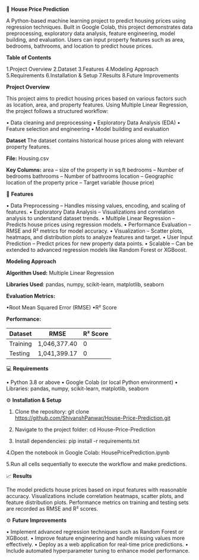 💬 **House Price Prediction**

A Python-based machine learning project to predict housing prices using regression techniques. Built in Google Colab, this project demonstrates data preprocessing, exploratory data analysis, feature engineering, model building, and evaluation. Users can input property features such as area, bedrooms, bathrooms, and location to predict house prices.

**Table of Contents**

1.Project Overview
2.Dataset
3.Features
4.Modeling Approach
5.Requirements
6.Installation & Setup
7.Results
8.Future Improvements

**Project Overview**

This project aims to predict housing prices based on various factors such as location, area, and property features. Using Multiple Linear Regression, the project follows a structured workflow:

• Data cleaning and preprocessing
• Exploratory Data Analysis (EDA)
• Feature selection and engineering
• Model building and evaluation

**Dataset**
The dataset contains historical house prices along with relevant property features.

**File:** Housing.csv

**Key Columns:**
area – size of the property in sq.ft
bedrooms – Number of bedrooms
bathrooms – Number of bathrooms
location – Geographic location of the property
price – Target variable (house price)

🚀 **Features**

• Data Preprocessing – Handles missing values, encoding, and scaling of features.
• Exploratory Data Analysis – Visualizations and correlation analysis to understand dataset trends.
• Multiple Linear Regression – Predicts house prices using regression models.
• Performance Evaluation – RMSE and R² metrics for model accuracy.
• Visualization – Scatter plots, heatmaps, and distribution plots to analyze features and target.
• User Input Prediction – Predict prices for new property data points.
• Scalable – Can be extended to advanced regression models like Random Forest or XGBoost.

**Modeling Approach**

**Algorithm Used:** Multiple Linear Regression

**Libraries Used**: pandas, numpy, scikit-learn, matplotlib, seaborn

**Evaluation Metrics:**

•Root Mean Squared Error (RMSE)
•R² Score

**Performance:**

| Dataset  | RMSE         | R² Score |
| -------- | ------------ | -------- |
| Training | 1,046,377.40 | 0        |
| Testing  | 1,041,399.17 | 0        |

💻 **Requirements**

• Python 3.8 or above
• Google Colab (or local Python environment)
• Libraries: pandas, numpy, scikit-learn, matplotlib, seaborn

⚙️ **Installation & Setup**

1. Clone the repository:
git clone https://github.com/ShivanshPanwar/House-Price-Prediction.git

2. Navigate to the project folder:
cd House-Price-Prediction

3. Install dependencies:
pip install -r requirements.txt

4.Open the notebook in Google Colab: HousePricePrediction.ipynb

5.Run all cells sequentially to execute the workflow and make predictions.

📈 **Results**

The model predicts house prices based on input features with reasonable accuracy. Visualizations include correlation heatmaps, scatter plots, and feature distribution plots. Performance metrics on training and testing sets are recorded as RMSE and R² scores.

⚙️ **Future Improvements**

• Implement advanced regression techniques such as Random Forest or XGBoost.
• Improve feature engineering and handle missing values more effectively.
• Deploy as a web application for real-time price predictions.
• Include automated hyperparameter tuning to enhance model performance.
